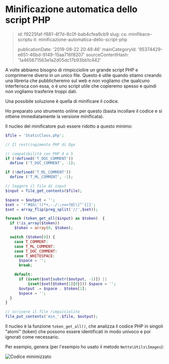 Minificazione automatica dello script PHP
=========================================

> id: f9225faf-f881-4f7d-8c0f-bab4cfea9cb9
> slug:
> 	cs: minifikace-scriptu
> 	it: minificazione-automatica-dello-script-php
> 
> publicationDate: '2019-08-22 20:48:46'
> mainCategoryId: '95374429-e651-46bd-9149-15aa716f8207'
> sourceContentHash: '1a465671563e1a2d05dc17b93bb1c442'

A volte abbiamo bisogno di rimpicciolire un grande script PHP e comprimerne diversi in un unico file. Questo è utile quando stiamo creando una libreria che pubblicheremo sul web e non vogliamo che qualcuno interferisca con essa, o è uno script utile che copieremo spesso e quindi non vogliamo trasferire troppi dati.

Una possibile soluzione è quella di minificare il codice.

Ho preparato uno strumento online per questo (basta incollare il codice e si ottiene immediatamente la versione minificata).

Il nucleo del minificatore può essere ridotto a questo minimo:

```php
$file = 'StaticClass.php';

// Il restringimento PHP di Dgx

// compatibilità con PHP 4 e 5
if (!defined('T_DOC_COMMENT'))
  define ('T_DOC_COMMENT', -1);

if (!defined('T_ML_COMMENT'))
  define ('T_ML_COMMENT', -1);

// leggere il file di input
$input = file_get_contents($file);

$space = $output = '';
$set = '!"#$&\'()*+,-./:;<=>?@[\]^`{|}';
$set = array_flip(preg_split('//',$set));

foreach (token_get_all($input) as $token)  {
  if (!is_array($token))
    $token = array(0, $token);

  switch ($token[0]) {
    case T_COMMENT:
    case T_ML_COMMENT:
    case T_DOC_COMMENT:
    case T_WHITESPACE:
      $space = '';
      break;

    default:
      if (isset($set[substr($output, -1)]) ||
          isset($set[$token[1]{0}])) $space = '';
      $output .= $space . $token[1];
      $space = '';
  }
}

// scrivere il file rimpicciolito
file_put_contents('min_'.$file, $output);
```

Il nucleo è la funzione `token_get_all()`, che analizza il codice PHP in singoli "atomi" (token) che possono essere identificati in modo univoco e poi ignorati come necessario.

Per esempio, genera (per l'esempio ho usato il metodo `Nette\Utils\Images`):

<img src="{$baseUrl}/images/nette-image-minify.png" alt="Codice minimizzato">
